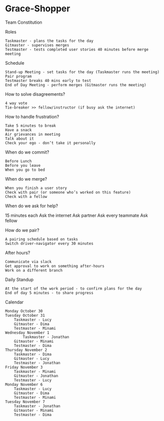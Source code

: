 # Grace-Shopper
Team Constitution

Roles

	Taskmaster - plans the tasks for the day
	Gitmaster - supervises merges
	Testmaster - tests completed user stories 40 minutes before merge meeting

Schedule

	Stand-up Meeting - set tasks for the day (Taskmaster runs the meeting)
	Pair program
	Testmaster breaks 40 mins early to test
	End of Day Meeting - perform merges (Gitmaster runs the meeting)

How to solve disagreements?

	4 way vote
	Tie-breaker >> fellow/instructor (if busy ask the internet)

How to handle frustration?

	Take 5 minutes to break
	Have a snack
	Air grievances in meeting
	Talk about it
	Check your ego - don’t take it personally

When do we commit?
	
	Before Lunch
	Before you leave
	When you go to bed 

When do we merge?
	
	When you finish a user story
	Check with pair (or someone who’s worked on this feature)
	Check with a fellow

When do we ask for help?
	
15 minutes each
	Ask the internet
	Ask partner
	Ask every teammate
	Ask fellow

How do we pair?

	A pairing schedule based on tasks
	Switch driver-navigator every 30 minutes

After hours?

	Communicate via slack
	Get approval to work on something after-hours
	Work on a different branch

Daily Standup

	At the start of the work period - to confirm plans for the day
	End of day 5 minutes - to share progress


Calendar

	Monday October 30
	Tuesday October 31
		Taskmaster - Lucy
		Gitmaster - Dima
		Testmaster - Minami
	Wednesday November 1
    		Taskmaster - Jonathan
		Gitmaster - Minami
		Testmaster - Dima
	Thursday November 2
		Taskmaster - Dima
		Gitmaster - Lucy
		Testmaster - Jonathan
	Friday November 3
		Taskmaster - Minami
		Gitmaster - Jonathan
		Testmaster - Lucy
	Monday November 6
		Taskmaster - Lucy
		Gitmaster - Dima
		Testmaster - Minami
	Tuesday November 7
		Taskmaster - Jonathan
		Gitmaster - Minami
		Testmaster - Dima

